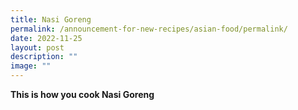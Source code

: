 ```yaml
---
title: Nasi Goreng
permalink: /announcement-for-new-recipes/asian-food/permalink/
date: 2022-11-25
layout: post
description: ""
image: ""
---
```

**This is how you cook Nasi Goreng**